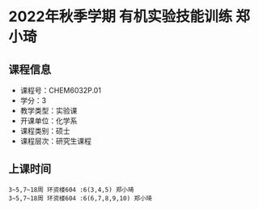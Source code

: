 # 2022年秋季学期 有机实验技能训练 郑小琦






## 课程信息

- 课程号：CHEM6032P.01
- 学分：3
- 教学类型：实验课
- 开课单位：化学系
- 课程类别：硕士
- 课程层次：研究生课程

## 上课时间

```
3~5,7~18周 环资楼604 :6(3,4,5) 郑小琦
3~5,7~18周 环资楼604 :6(6,7,8,9,10) 郑小琦
```


